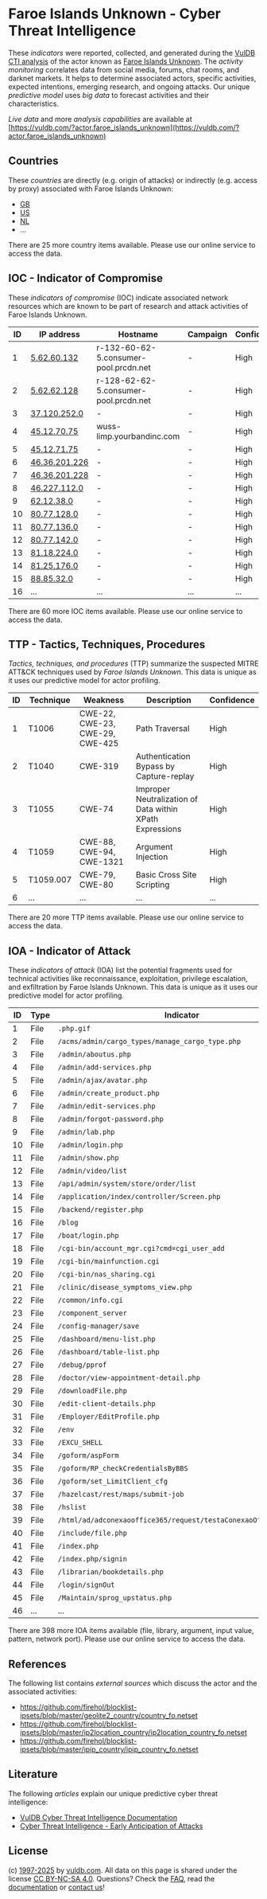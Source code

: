 # Faroe Islands Unknown - Cyber Threat Intelligence

These _indicators_ were reported, collected, and generated during the [VulDB CTI analysis](https://vuldb.com/?kb.cti) of the actor known as [Faroe Islands Unknown](https://vuldb.com/?actor.faroe_islands_unknown). The _activity monitoring_ correlates data from social media, forums, chat rooms, and darknet markets. It helps to determine associated actors, specific activities, expected intentions, emerging research, and ongoing attacks. Our unique _predictive model_ uses _big data_ to forecast activities and their characteristics.

_Live data_ and more _analysis capabilities_ are available at [https://vuldb.com/?actor.faroe_islands_unknown](https://vuldb.com/?actor.faroe_islands_unknown)

## Countries

These _countries_ are directly (e.g. origin of attacks) or indirectly (e.g. access by proxy) associated with Faroe Islands Unknown:

* [GB](https://vuldb.com/?country.gb)
* [US](https://vuldb.com/?country.us)
* [NL](https://vuldb.com/?country.nl)
* ...

There are 25 more country items available. Please use our online service to access the data.

## IOC - Indicator of Compromise

These _indicators of compromise_ (IOC) indicate associated network resources which are known to be part of research and attack activities of Faroe Islands Unknown.

ID | IP address | Hostname | Campaign | Confidence
-- | ---------- | -------- | -------- | ----------
1 | [5.62.60.132](https://vuldb.com/?ip.5.62.60.132) | r-132-60-62-5.consumer-pool.prcdn.net | - | High
2 | [5.62.62.128](https://vuldb.com/?ip.5.62.62.128) | r-128-62-62-5.consumer-pool.prcdn.net | - | High
3 | [37.120.252.0](https://vuldb.com/?ip.37.120.252.0) | - | - | High
4 | [45.12.70.75](https://vuldb.com/?ip.45.12.70.75) | wuss-limp.yourbandinc.com | - | High
5 | [45.12.71.75](https://vuldb.com/?ip.45.12.71.75) | - | - | High
6 | [46.36.201.226](https://vuldb.com/?ip.46.36.201.226) | - | - | High
7 | [46.36.201.228](https://vuldb.com/?ip.46.36.201.228) | - | - | High
8 | [46.227.112.0](https://vuldb.com/?ip.46.227.112.0) | - | - | High
9 | [62.12.38.0](https://vuldb.com/?ip.62.12.38.0) | - | - | High
10 | [80.77.128.0](https://vuldb.com/?ip.80.77.128.0) | - | - | High
11 | [80.77.136.0](https://vuldb.com/?ip.80.77.136.0) | - | - | High
12 | [80.77.142.0](https://vuldb.com/?ip.80.77.142.0) | - | - | High
13 | [81.18.224.0](https://vuldb.com/?ip.81.18.224.0) | - | - | High
14 | [81.25.176.0](https://vuldb.com/?ip.81.25.176.0) | - | - | High
15 | [88.85.32.0](https://vuldb.com/?ip.88.85.32.0) | - | - | High
16 | ... | ... | ... | ...

There are 60 more IOC items available. Please use our online service to access the data.

## TTP - Tactics, Techniques, Procedures

_Tactics, techniques, and procedures_ (TTP) summarize the suspected MITRE ATT&CK techniques used by _Faroe Islands Unknown_. This data is unique as it uses our predictive model for actor profiling.

ID | Technique | Weakness | Description | Confidence
-- | --------- | -------- | ----------- | ----------
1 | T1006 | CWE-22, CWE-23, CWE-29, CWE-425 | Path Traversal | High
2 | T1040 | CWE-319 | Authentication Bypass by Capture-replay | High
3 | T1055 | CWE-74 | Improper Neutralization of Data within XPath Expressions | High
4 | T1059 | CWE-88, CWE-94, CWE-1321 | Argument Injection | High
5 | T1059.007 | CWE-79, CWE-80 | Basic Cross Site Scripting | High
6 | ... | ... | ... | ...

There are 20 more TTP items available. Please use our online service to access the data.

## IOA - Indicator of Attack

These _indicators of attack_ (IOA) list the potential fragments used for technical activities like reconnaissance, exploitation, privilege escalation, and exfiltration by Faroe Islands Unknown. This data is unique as it uses our predictive model for actor profiling.

ID | Type | Indicator | Confidence
-- | ---- | --------- | ----------
1 | File | `.php.gif` | Medium
2 | File | `/acms/admin/cargo_types/manage_cargo_type.php` | High
3 | File | `/admin/aboutus.php` | High
4 | File | `/admin/add-services.php` | High
5 | File | `/admin/ajax/avatar.php` | High
6 | File | `/admin/create_product.php` | High
7 | File | `/admin/edit-services.php` | High
8 | File | `/admin/forgot-password.php` | High
9 | File | `/admin/lab.php` | High
10 | File | `/admin/login.php` | High
11 | File | `/admin/show.php` | High
12 | File | `/admin/video/list` | High
13 | File | `/api/admin/system/store/order/list` | High
14 | File | `/application/index/controller/Screen.php` | High
15 | File | `/backend/register.php` | High
16 | File | `/blog` | Low
17 | File | `/boat/login.php` | High
18 | File | `/cgi-bin/account_mgr.cgi?cmd=cgi_user_add` | High
19 | File | `/cgi-bin/mainfunction.cgi` | High
20 | File | `/cgi-bin/nas_sharing.cgi` | High
21 | File | `/clinic/disease_symptoms_view.php` | High
22 | File | `/common/info.cgi` | High
23 | File | `/component_server` | High
24 | File | `/config-manager/save` | High
25 | File | `/dashboard/menu-list.php` | High
26 | File | `/dashboard/table-list.php` | High
27 | File | `/debug/pprof` | Medium
28 | File | `/doctor/view-appointment-detail.php` | High
29 | File | `/downloadFile.php` | High
30 | File | `/edit-client-details.php` | High
31 | File | `/Employer/EditProfile.php` | High
32 | File | `/env` | Low
33 | File | `/EXCU_SHELL` | Medium
34 | File | `/goform/aspForm` | High
35 | File | `/goform/RP_checkCredentialsByBBS` | High
36 | File | `/goform/set_LimitClient_cfg` | High
37 | File | `/hazelcast/rest/maps/submit-job` | High
38 | File | `/hslist` | Low
39 | File | `/html/ad/adconexaooffice365/request/testaConexaoOffice365.php` | High
40 | File | `/include/file.php` | High
41 | File | `/index.php` | Medium
42 | File | `/index.php/signin` | High
43 | File | `/librarian/bookdetails.php` | High
44 | File | `/login/signOut` | High
45 | File | `/Maintain/sprog_upstatus.php` | High
46 | ... | ... | ...

There are 398 more IOA items available (file, library, argument, input value, pattern, network port). Please use our online service to access the data.

## References

The following list contains _external sources_ which discuss the actor and the associated activities:

* https://github.com/firehol/blocklist-ipsets/blob/master/geolite2_country/country_fo.netset
* https://github.com/firehol/blocklist-ipsets/blob/master/ip2location_country/ip2location_country_fo.netset
* https://github.com/firehol/blocklist-ipsets/blob/master/ipip_country/ipip_country_fo.netset

## Literature

The following _articles_ explain our unique predictive cyber threat intelligence:

* [VulDB Cyber Threat Intelligence Documentation](https://vuldb.com/?kb.cti)
* [Cyber Threat Intelligence - Early Anticipation of Attacks](https://www.scip.ch/en/?labs.20201022)

## License

(c) [1997-2025](https://vuldb.com/?kb.changelog) by [vuldb.com](https://vuldb.com/?kb.about). All data on this page is shared under the license [CC BY-NC-SA 4.0](https://creativecommons.org/licenses/by-nc-sa/4.0/). Questions? Check the [FAQ](https://vuldb.com/?kb.faq), read the [documentation](https://vuldb.com/?kb) or [contact us](https://vuldb.com/?contact)!
